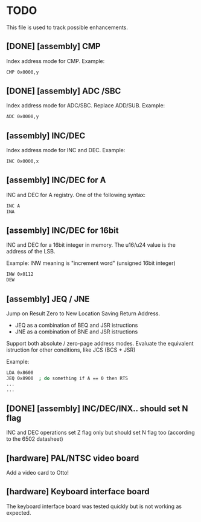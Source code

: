 # TODO

This file is used to track possible enhancements.

## [DONE] [assembly] CMP 
Index address mode for CMP. Example:

```sh
CMP 0x0000,y 
```

## [DONE] [assembly] ADC /SBC
Index address mode for ADC/SBC. Replace ADD/SUB. Example:

```sh
ADC 0x0000,y 
```

## [assembly] INC/DEC 
Index address mode for INC and DEC. Example:

```sh
INC 0x0000,x 
```

## [assembly] INC/DEC for A
INC and DEC for A registry. One of the following syntax:

```sh
INC A  
INA      
```

## [assembly] INC/DEC for 16bit 
INC and DEC for a 16bit integer in memory. The u16/u24 value is the address of the LSB.

Example: INW meaning is "increment word" (unsigned 16bit integer)
```sh
INW 0x0112 
DEW      
```

## [assembly] JEQ / JNE  
Jump on Result Zero to New Location Saving Return Address.
* JEQ as a combination of BEQ and JSR istructions
* JNE as a combination of BNE and JSR istructions

Support both absolute / zero-page address modes.
Evaluate the equivalent istruction for other conditions, like JCS (BCS + JSR)

Example:
```sh
LDA 0x8600
JEQ 0x8900  ; do something if A == 0 then RTS
...         
...
```

## [DONE] [assembly] INC/DEC/INX.. should set N flag
INC and DEC operations set Z flag only but should set N flag too (according to the 6502 datasheet)

## [hardware] PAL/NTSC video board
Add a video card to Otto!

## [hardware] Keyboard interface board
The keyboard interface board was tested quickly but is not working as expected.